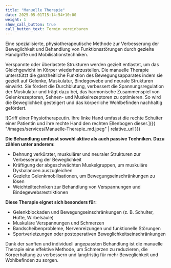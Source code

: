 ```yaml
---
title: "Manuelle Therapie"
date: 2025-05-01T15:14:54+10:00
weight: 1
show_call_button: true
call_button_text: Termin vereinbaren
---
```


Eine spezialisierte, physiotherapeutische Methode zur Verbesserung der Beweglichkeit und Behandlung von Funktionsstörungen durch gezielte Handgriffe und Mobilisationstechniken.

Verspannte oder überlastete Strukturen werden gezielt entlastet, um das Gleichgewicht im Körper wiederherzustellen. Die manuelle Therapie unterstützt die ganzheitliche Funktion des Bewegungsapparates indem sie gezielt auf Gelenke, Muskulatur, Bindegewebe und neurale Strukturen einwirkt. Sie fördert die Durchblutung, verbessert die Spannungsregulation der Muskulatur und trägt dazu bei, das harmonische Zusammenspiel von Gelenkrezeptoren, Sehnen- und Muskelrezeptoren zu optimieren. So wird die Beweglichkeit gesteigert und das körperliche Wohlbefinden nachhaltig gefördert.

![Griff einer Physiotherapeutin. Ihre linke Hand umfasst die rechte Schulter einer Patientin und ihre rechte Hand den rechten Ellenbogen dieser.]({{ "/images/services/Manuelle-Therapie_md.jpeg" | relative_url }})

**Die Behandlung umfasst sowohl aktive als auch passive Techniken. Dazu zählen unter anderem:**
* Dehnung verkürzter, muskulärer und neuraler Strukturen zur Verbesserung der Beweglichkeit
* Kräftigung der abgeschwächten Muskelgruppen, um muskuläre Dysbalancen auszugleichen
* Gezielte Gelenkmobilisationen, um Bewegungseinschränkungen zu lösen
* Weichteiltechniken zur Behandlung von Verspannungen und Bindegewebsrestriktionen

**Diese Therapie eignet sich besonders für:**
* Gelenkblockaden und Bewegungseinschränkungen (z. B. Schulter, Hüfte, Wirbelsäule)
* Muskuläre Verspannungen und Schmerzen
* Bandscheibenprobleme, Nervenreizungen und funktionelle Störungen
* Sportverletzungen oder postoperativen Beweglichkeitseinschränkungen

Dank der sanften und individuell angepassten Behandlung ist die manuelle Therapie eine effektive Methode, um Schmerzen zu reduzieren, die Körperhaltung zu verbessern und langfristig für mehr Beweglichkeit und Wohlbefinden zu sorgen.
